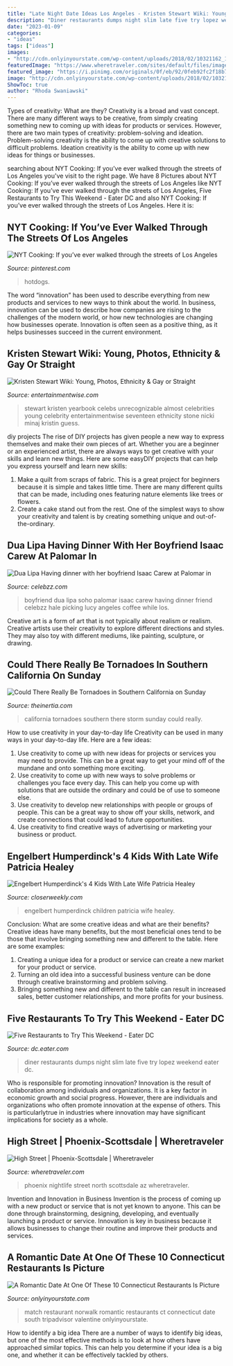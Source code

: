 ```yaml
---
title: "Late Night Date Ideas Los Angeles - Kristen Stewart Wiki: Young, Photos, Ethnicity &amp; Gay Or Straight"
description: "Diner restaurants dumps night slim late five try lopez weekend eater dc"
date: "2023-01-09"
categories:
- "ideas"
tags: ["ideas"]
images:
- "http://cdn.onlyinyourstate.com/wp-content/uploads/2018/02/10321162_10152357828914589_7669267899300645390_o.jpg"
featuredImage: "https://www.wheretraveler.com/sites/default/files/images/high_street_chigh_street.jpg"
featured_image: "https://i.pinimg.com/originals/0f/eb/92/0feb92fc2f18b70b01e7ddc2c73fdeef.jpg"
image: "http://cdn.onlyinyourstate.com/wp-content/uploads/2018/02/10321162_10152357828914589_7669267899300645390_o.jpg"
ShowToc: true
author: "Rhoda Swaniawski"
---
```



Types of creativity: What are they?
Creativity is a broad and vast concept. There are many different ways to be creative, from simply creating something new to coming up with ideas for products or services. However, there are two main types of creativity: problem-solving and ideation. Problem-solving creativity is the ability to come up with creative solutions to difficult problems. Ideation creativity is the ability to come up with new ideas for things or businesses.

	

		
searching about NYT Cooking: If you’ve ever walked through the streets of Los Angeles you've visit to the right page. We have 8 Pictures about NYT Cooking: If you’ve ever walked through the streets of Los Angeles like NYT Cooking: If you’ve ever walked through the streets of Los Angeles, Five Restaurants to Try This Weekend - Eater DC and also NYT Cooking: If you’ve ever walked through the streets of Los Angeles. Here it is:
		
    
## NYT Cooking: If You’ve Ever Walked Through The Streets Of Los Angeles

<img loading=lazy src="https://i.pinimg.com/originals/0f/eb/92/0feb92fc2f18b70b01e7ddc2c73fdeef.jpg" onerror="this.onerror=null;this.src='https://tse2.mm.bing.net/th?id=OIP.JRexCOYaqnDHb7Qztr7MqQHaLH&amp;pid=15.1';" alt="NYT Cooking: If you’ve ever walked through the streets of Los Angeles">

_Source: pinterest.com_

>hotdogs. 

	

The word “innovation” has been used to describe everything from new products and services to new ways to think about the world. In business, innovation can be used to describe how companies are rising to the challenges of the modern world, or how new technologies are changing how businesses operate. Innovation is often seen as a positive thing, as it helps businesses succeed in the current environment.

    
## Kristen Stewart Wiki: Young, Photos, Ethnicity &amp; Gay Or Straight

<img loading=lazy src="https://i1.wp.com/www.entertainmentwise.com/wp-content/uploads/kristen-stewart.jpg?fit=424%2C527&amp;ssl=1" onerror="this.onerror=null;this.src='https://tse4.mm.bing.net/th?id=OIP.OlcNMlrPKEnPeFPXwuut7QAAAA&amp;pid=15.1';" alt="Kristen Stewart Wiki: Young, Photos, Ethnicity &amp; Gay or Straight">

_Source: entertainmentwise.com_

>stewart kristen yearbook celebs unrecognizable almost celebrities young celebrity entertainmentwise seventeen ethnicity stone nicki minaj kristin guess. 

	

diy projects
The rise of DIY projects has given people a new way to express themselves and make their own pieces of art. Whether you are a beginner or an experienced artist, there are always ways to get creative with your skills and learn new things. Here are some easyDIY projects that can help you express yourself and learn new skills:
1) Make a quilt from scraps of fabric. This is a great project for beginners because it is simple and takes little time. There are many different quilts that can be made, including ones featuring nature elements like trees or flowers.
2) Create a cake stand out from the rest. One of the simplest ways to show your creativity and talent is by creating something unique and out-of-the-ordinary.

    
## Dua Lipa Having Dinner With Her Boyfriend Isaac Carew At Palomar In

<img loading=lazy src="http://www.celebzz.com/wp-content/uploads/2018/07/dua-lipa-having-dinner-with-her-boyfriend-isaac-carew-at-palomar-in-soho-10.jpg" onerror="this.onerror=null;this.src='https://tse2.mm.bing.net/th?id=OIP.ihHN69LRBH5iYl83LoyK8wHaNI&amp;pid=15.1';" alt="Dua Lipa Having dinner with her boyfriend Isaac Carew at Palomar in">

_Source: celebzz.com_

>boyfriend dua lipa soho palomar isaac carew having dinner friend celebzz hale picking lucy angeles coffee while los. 

	

Creative art is a form of art that is not typically about realism or realism. Creative artists use their creativity to explore different directions and styles. They may also toy with different mediums, like painting, sculpture, or drawing.

    
## Could There Really Be Tornadoes In Southern California On Sunday

<img loading=lazy src="http://cdn1.theinertia.com/wp-content/uploads/2016/01/featt35.jpg" onerror="this.onerror=null;this.src='https://tse3.mm.bing.net/th?id=OIP.anpp90bxRu1RToiwknH1YwHaES&amp;pid=15.1';" alt="Could There Really Be Tornadoes in Southern California on Sunday">

_Source: theinertia.com_

>california tornadoes southern there storm sunday could really. 

	

How to use creativity in your day-to-day life
Creativity can be used in many ways in your day-to-day life. Here are a few ideas: 
1. Use creativity to come up with new ideas for projects or services you may need to provide. This can be a great way to get your mind off of the mundane and onto something more exciting. 
2. Use creativity to come up with new ways to solve problems or challenges you face every day. This can help you come up with solutions that are outside the ordinary and could be of use to someone else. 
3. Use creativity to develop new relationships with people or groups of people. This can be a great way to show off your skills, network, and create connections that could lead to future opportunities. 
4. Use creativity to find creative ways of advertising or marketing your business or product.

    
## Engelbert Humperdinck&#039;s 4 Kids With Late Wife Patricia Healey

<img loading=lazy src="https://www.closerweekly.com/wp-content/uploads/2020/09/engelbert-humperdincks-4-kids-meet-the-singers-children03.jpg?crop=0px%2C85px%2C960px%2C504px&amp;resize=1200%2C630" onerror="this.onerror=null;this.src='https://tse3.mm.bing.net/th?id=OIP.w1fO0yBRp3bRtNv0x6CodAHaD4&amp;pid=15.1';" alt="Engelbert Humperdinck&#039;s 4 Kids With Late Wife Patricia Healey">

_Source: closerweekly.com_

>engelbert humperdinck children patricia wife healey. 

	

Conclusion: What are some creative ideas and what are their benefits?
Creative ideas have many benefits, but the most beneficial ones tend to be those that involve bringing something new and different to the table. Here are some examples:
1. Creating a unique idea for a product or service can create a new market for your product or service.
2. Turning an old idea into a successful business venture can be done through creative brainstorming and problem solving.
3. Bringing something new and different to the table can result in increased sales, better customer relationships, and more profits for your business.

    
## Five Restaurants To Try This Weekend - Eater DC

<img loading=lazy src="https://cdn.vox-cdn.com/thumbor/e7ahVvYzAt4XS89h4AvZqwjeY7g=/0x47:899x553/1600x900/cdn.vox-cdn.com/uploads/chorus_image/image/50001985/slims5_2.0.0.jpg" onerror="this.onerror=null;this.src='https://tse3.mm.bing.net/th?id=OIP.3nDTqrzqYIU00-77FdvETgHaEK&amp;pid=15.1';" alt="Five Restaurants to Try This Weekend - Eater DC">

_Source: dc.eater.com_

>diner restaurants dumps night slim late five try lopez weekend eater dc. 

	

Who is responsible for promoting innovation?
Innovation is the result of collaboration among individuals and organizations. It is a key factor in economic growth and social progress. However, there are individuals and organizations who often promote innovation at the expense of others. This is particularlytrue in industries where innovation may have significant implications for society as a whole.

    
## High Street | Phoenix-Scottsdale | Wheretraveler

<img loading=lazy src="https://www.wheretraveler.com/sites/default/files/images/high_street_chigh_street.jpg" onerror="this.onerror=null;this.src='https://tse3.mm.bing.net/th?id=OIP.wZv-HtF4m88mSIx9jXL6HQHaDv&amp;pid=15.1';" alt="High Street | Phoenix-Scottsdale | Wheretraveler">

_Source: wheretraveler.com_

>phoenix nightlife street north scottsdale az wheretraveler. 

	

Invention and Innovation in Business
Invention is the process of coming up with a new product or service that is not yet known to anyone. This can be done through brainstorming, designing, developing, and eventually launching a product or service. Innovation is key in business because it allows businesses to change their routine and improve their products and services.

    
## A Romantic Date At One Of These 10 Connecticut Restaurants Is Picture

<img loading=lazy src="http://cdn.onlyinyourstate.com/wp-content/uploads/2018/02/10321162_10152357828914589_7669267899300645390_o.jpg" onerror="this.onerror=null;this.src='https://tse2.mm.bing.net/th?id=OIP.pZp1OmsrePOZJjIl_QWbNQHaE7&amp;pid=15.1';" alt="A Romantic Date At One Of These 10 Connecticut Restaurants Is Picture">

_Source: onlyinyourstate.com_

>match restaurant norwalk romantic restaurants ct connecticut date south tripadvisor valentine onlyinyourstate. 

	

How to identify a big idea
There are a number of ways to identify big ideas, but one of the most effective methods is to look at how others have approached similar topics. This can help you determine if your idea is a big one, and whether it can be effectively tackled by others.

